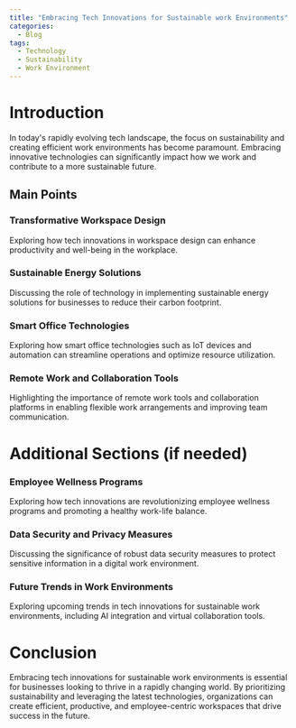```yaml
---
title: "Embracing Tech Innovations for Sustainable work Environments"
categories:
  - Blog
tags:
  - Technology
  - Sustainability
  - Work Environment
---
```


# Introduction
In today's rapidly evolving tech landscape, the focus on sustainability and creating efficient work environments has become paramount. Embracing innovative technologies can significantly impact how we work and contribute to a more sustainable future.

## Main Points
### Transformative Workspace Design
Exploring how tech innovations in workspace design can enhance productivity and well-being in the workplace.

### Sustainable Energy Solutions
Discussing the role of technology in implementing sustainable energy solutions for businesses to reduce their carbon footprint.

### Smart Office Technologies
Exploring how smart office technologies such as IoT devices and automation can streamline operations and optimize resource utilization.

### Remote Work and Collaboration Tools
Highlighting the importance of remote work tools and collaboration platforms in enabling flexible work arrangements and improving team communication.

# Additional Sections (if needed)
### Employee Wellness Programs
Exploring how tech innovations are revolutionizing employee wellness programs and promoting a healthy work-life balance.

### Data Security and Privacy Measures
Discussing the significance of robust data security measures to protect sensitive information in a digital work environment.

### Future Trends in Work Environments
Exploring upcoming trends in tech innovations for sustainable work environments, including AI integration and virtual collaboration tools.

# Conclusion
Embracing tech innovations for sustainable work environments is essential for businesses looking to thrive in a rapidly changing world. By prioritizing sustainability and leveraging the latest technologies, organizations can create efficient, productive, and employee-centric workspaces that drive success in the future.
